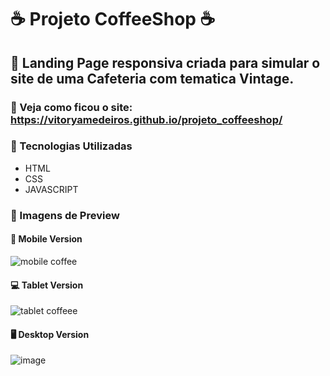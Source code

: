 # ☕ Projeto CoffeeShop ☕
## 📌 Landing Page responsiva criada para simular o site de uma Cafeteria com tematica Vintage.
### 📲 Veja como ficou o site: https://vitoryamedeiros.github.io/projeto_coffeeshop/
### 📍 Tecnologias Utilizadas
- HTML
- CSS
- JAVASCRIPT
### 📍 Imagens de Preview
#### 📱 Mobile Version
![mobile coffee](https://github.com/vitoryamedeiros/projeto_coffeeshop/assets/110641657/0e09354d-7b0c-4651-a189-14bda814f297)
#### 💻 Tablet Version
![tablet coffeee](https://github.com/vitoryamedeiros/projeto_coffeeshop/assets/110641657/9b4dd3c3-9e73-46ef-bfe3-c1a24a7aa91c)
#### 🖥️ Desktop Version
![image](https://github.com/vitoryamedeiros/projeto_coffeeshop/assets/110641657/f7f2f180-53f6-4e88-b383-9084080f6414)
